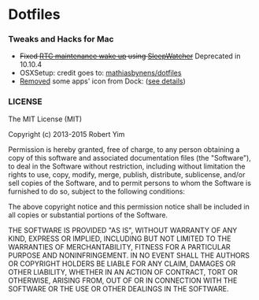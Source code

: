 # Dotfiles

### Tweaks and Hacks for Mac

* ~~Fixed [RTC maintenance wake up][1] using [SleepWatcher][2]~~ Deprecated in 10.10.4
* OSXSetup: credit goes to: [mathiasbynens/dotfiles][3]
* [Removed][4] some apps' icon from Dock: ([see details][5])

[1]: http://www.insanelymac.com/forum/topic/300072-wake-reason-rtc-alarm-how-to-deactivate/page-5
[2]: http://t.cn/Rz2WFkq
[3]: https://github.com/mathiasbynens/dotfiles/blob/master/.osx
[4]: https://gist.github.com/RobertYan/2b604886d6198b092126
[5]: https://developer.apple.com/library/ios/documentation/General/Reference/InfoPlistKeyReference/Articles/LaunchServicesKeys.html


### LICENSE
The MIT License (MIT)

Copyright (c) 2013-2015 Robert Yim

Permission is hereby granted, free of charge, to any person obtaining a copy
of this software and associated documentation files (the "Software"), to deal
in the Software without restriction, including without limitation the rights
to use, copy, modify, merge, publish, distribute, sublicense, and/or sell
copies of the Software, and to permit persons to whom the Software is
furnished to do so, subject to the following conditions:

The above copyright notice and this permission notice shall be included in
all copies or substantial portions of the Software.

THE SOFTWARE IS PROVIDED "AS IS", WITHOUT WARRANTY OF ANY KIND, EXPRESS OR
IMPLIED, INCLUDING BUT NOT LIMITED TO THE WARRANTIES OF MERCHANTABILITY,
FITNESS FOR A PARTICULAR PURPOSE AND NONINFRINGEMENT. IN NO EVENT SHALL THE
AUTHORS OR COPYRIGHT HOLDERS BE LIABLE FOR ANY CLAIM, DAMAGES OR OTHER
LIABILITY, WHETHER IN AN ACTION OF CONTRACT, TORT OR OTHERWISE, ARISING FROM,
OUT OF OR IN CONNECTION WITH THE SOFTWARE OR THE USE OR OTHER DEALINGS IN
THE SOFTWARE.

